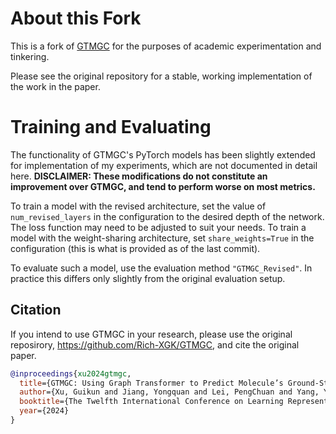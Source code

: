 # About this Fork
This is a fork of [GTMGC](https://github.com/Rich-XGK/GTMGC) for the purposes of academic experimentation and tinkering.

Please see the original repository for a stable, working implementation of the work in the paper.

# Training and Evaluating
The functionality of GTMGC's PyTorch models has been slightly extended for implementation of my experiments, which are not documented in detail here. **DISCLAIMER: These modifications do not constitute an improvement over GTMGC, and tend to perform worse on most metrics.**

To train a model with the revised architecture, set the value of `num_revised_layers` in the configuration to the desired depth of the network. The loss function may need to be adjusted to suit your needs. To train a model with the weight-sharing architecture, set `share_weights=True` in the configuration (this is what is provided as of the last commit).

To evaluate such a model, use the evaluation method `"GTMGC_Revised"`. In practice this differs only slightly from the original evaluation setup.

## Citation
If you intend to use GTMGC in your research, please use the original reposirory, https://github.com/Rich-XGK/GTMGC, and cite the original paper.

```bibtex
@inproceedings{xu2024gtmgc,
  title={GTMGC: Using Graph Transformer to Predict Molecule’s Ground-State Conformation},
  author={Xu, Guikun and Jiang, Yongquan and Lei, PengChuan and Yang, Yan and Chen, Jim},
  booktitle={The Twelfth International Conference on Learning Representations},
  year={2024}
}
```

